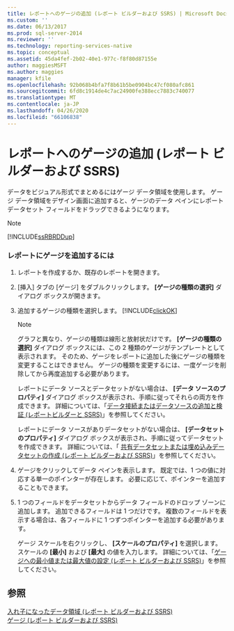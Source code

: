 ```yaml
---
title: レポートへのゲージの追加 (レポート ビルダーおよび SSRS) | Microsoft Docs
ms.custom: ''
ms.date: 06/13/2017
ms.prod: sql-server-2014
ms.reviewer: ''
ms.technology: reporting-services-native
ms.topic: conceptual
ms.assetid: 45da4fef-2b02-40e1-977c-f8f80d87155e
author: maggiesMSFT
ms.author: maggies
manager: kfile
ms.openlocfilehash: 92b068b4bfa7f8b61b5be0904bc47cf080afc861
ms.sourcegitcommit: 6fd8c1914de4c7ac24900fe388ecc7883c740077
ms.translationtype: MT
ms.contentlocale: ja-JP
ms.lasthandoff: 04/26/2020
ms.locfileid: "66106838"
---
```

# <a name="add-a-gauge-to-a-report-report-builder-and-ssrs"></a>レポートへのゲージの追加 (レポート ビルダーおよび SSRS)
  データをビジュアル形式でまとめるにはゲージ データ領域を使用します。 ゲージ データ領域をデザイン画面に追加すると、ゲージのデータ ペインにレポート データセット フィールドをドラッグできるようになります。  
  
> [!NOTE]  
>  [!INCLUDE[ssRBRDDup](../../includes/ssrbrddup-md.md)]  
  
### <a name="to-add-a-gauge-to-your-report"></a>レポートにゲージを追加するには  
  
1.  レポートを作成するか、既存のレポートを開きます。  
  
2.  [挿入] タブの [ゲージ] をダブルクリックします。 **[ゲージの種類の選択]** ダイアログ ボックスが開きます。  
  
3.  追加するゲージの種類を選択します。 [!INCLUDE[clickOK](../../includes/clickok-md.md)]  
  
    > [!NOTE]  
    >  グラフと異なり、ゲージの種類は線形と放射状だけです。 **[ゲージの種類の選択]** ダイアログ ボックスには、この 2 種類のゲージがテンプレートとして表示されます。 そのため、ゲージをレポートに追加した後にゲージの種類を変更することはできません。 ゲージの種類を変更するには、一度ゲージを削除してから再度追加する必要があります。  
  
     レポートにデータ ソースとデータセットがない場合は、 **[データ ソースのプロパティ]** ダイアログ ボックスが表示され、手順に従ってそれらの両方を作成できます。 詳細については、「[データ接続またはデータソースの追加と検証 &#40;レポートビルダーと SSRS&#41;](../report-data/add-and-verify-a-data-connection-report-builder-and-ssrs.md)」を参照してください。  
  
     レポートにデータ ソースがありデータセットがない場合は、 **[データセットのプロパティ]** ダイアログ ボックスが表示され、手順に従ってデータセットを作成できます。 詳細については、「 [共有データセットまたは埋め込みデータセットの作成 (レポート ビルダーおよび SSRS)](../report-data/create-a-shared-dataset-or-embedded-dataset-report-builder-and-ssrs.md)」を参照してください。  
  
4.  ゲージをクリックしてデータ ペインを表示します。 既定では、1 つの値に対応する単一のポインターが存在します。 必要に応じて、ポインターを追加することもできます。  
  
5.  1 つのフィールドをデータセットからデータ フィールドのドロップ ゾーンに追加します。 追加できるフィールドは 1 つだけです。 複数のフィールドを表示する場合は、各フィールドに 1 つずつポインターを追加する必要があります。  
  
     ゲージ スケールを右クリックし、 **[スケールのプロパティ]** を選択します。 スケールの **[最小]** および **[最大]** の値を入力します。 詳細については、「[ゲージへの最小値または最大値の設定 &#40;レポート ビルダーおよび SSRS&#41;](set-a-minimum-or-maximum-on-a-gauge-report-builder-and-ssrs.md)」を参照してください。  
  
## <a name="see-also"></a>参照  
 [入れ子になったデータ領域 (レポート ビルダーおよび SSRS)](nested-data-regions-report-builder-and-ssrs.md)   
 [ゲージ (レポート ビルダーおよび SSRS)](gauges-report-builder-and-ssrs.md)  
  
  
